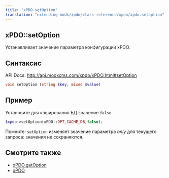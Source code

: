 ```yaml
---
title: "xPDO.setOption"
translation: "extending-modx/xpdo/class-reference/xpdo/xpdo.setoption"
---
```


## xPDO::setOption

Устанавливает значение параметра конфигурации xPDO.

## Синтаксис

API Docs: <http://api.modxcms.com/xpdo/xPDO.html#setOption>

```php
void setOption (string $key, mixed $value)
```

## Пример

Установите для кэширования БД значение `false`.

```php
$xpdo->setOption(xPDO::OPT_CACHE_DB,false);
```

Помните: `setOption` изменяет значение параметра _only_ для текущего запроса: значения не сохраняются.

## Смотрите также

-   [xPDO.getOption](extending-modx/xpdo/class-reference/xpdo/xpdo.getoption "xPDO.getOption")
-   [xPDO](extending-modx/xpdo "xPDO")
